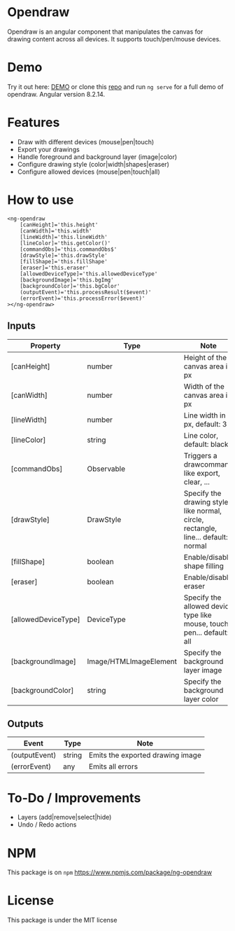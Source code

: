 
# Opendraw

Opendraw is an angular component that manipulates the canvas for drawing content across all devices. It supports touch/pen/mouse devices.

# Demo

Try it out here: [DEMO](https://rloris.github.io/lib-ng-opendraw/) or clone this [repo](https://github.com/RLoris/lib-ng-opendraw) and run `ng serve` for a full demo of opendraw. Angular version 8.2.14.

# Features

* Draw with different devices (mouse|pen|touch)
* Export your drawings
* Handle foreground and background layer (image|color)
* Configure drawing style (color|width|shapes|eraser)
* Configure allowed devices (mouse|pen|touch|all)

# How to use

```
<ng-opendraw 
    [canHeight]='this.height'
    [canWidth]='this.width'
    [lineWidth]='this.lineWidth'
    [lineColor]='this.getColor()'
    [commandObs]='this.commandObs$'
    [drawStyle]='this.drawStyle'
    [fillShape]='this.fillShape'
    [eraser]='this.eraser'
    [allowedDeviceType]='this.allowedDeviceType'
    [backgroundImage]='this.bgImg'
    [backgroundColor]='this.bgColor'
    (outputEvent)='this.processResult($event)'
    (errorEvent)='this.processError($event)'
></ng-opendraw>
```
## Inputs
| Property | Type | Note |
| -------- | ---- | ---- |
| [canHeight]| number | Height of the canvas area in px |
| [canWidth] | number | Width of the canvas area in px |
| [lineWidth] | number | Line width in px, default: 3 |
| [lineColor] | string | Line color, default: black |
| [commandObs] | Observable<DrawCommand> | Triggers a drawcommand like export, clear, ... | 
| [drawStyle] | DrawStyle | Specify the drawing style like normal, circle, rectangle, line... default: normal |
| [fillShape] | boolean | Enable/disable shape filling |
| [eraser] | boolean | Enable/disable eraser |
| [allowedDeviceType] | DeviceType | Specify the allowed device type like mouse, touch, pen... default: all |
| [backgroundImage] | Image/HTMLImageElement | Specify the background layer image |
| [backgroundColor] | string | Specify the background layer color |

## Outputs
| Event | Type | Note |
| -------- | ---- | ---- |
| (outputEvent) | string | Emits the exported drawing image |
| (errorEvent) | any | Emits all errors |

# To-Do / Improvements

-   Layers (add|remove|select|hide)
-   Undo / Redo actions

# NPM

  This package is on `npm` https://www.npmjs.com/package/ng-opendraw

# License

  This package is under the MIT license

